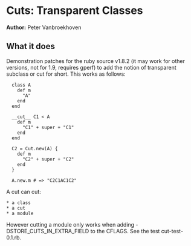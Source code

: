 # Cuts: Transparent Classes

**Author:** Peter Vanbroekhoven

## What it does

Demonstration patches for the ruby source v1.8.2 (it may work for other versions, not for 1.9, requires gperf) to add the notion of transparent subclass or cut for short. This works as follows:

```
  class A
    def m
      "A"
    end
  end

  __cut__ C1 < A
    def m
      "C1" + super + "C1"
    end
  end

  C2 = Cut.new(A) {
    def m
      "C2" + super + "C2"
    end
  }

  A.new.m # => "C2C1AC1C2"
```

A cut can cut:

    * a class
    * a cut
    * a module

However cutting a module only works when adding -DSTORE_CUTS_IN_EXTRA_FIELD to the CFLAGS. See the test cut-test-0.1.rb.